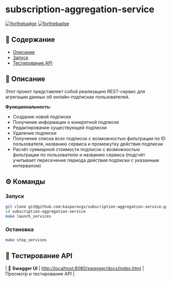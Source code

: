 # subscription-aggregation-service
[![forthebadge](https://forthebadge.com/images/badges/made-with-go.svg)](https://forthebadge.com)
[![forthebadge](https://forthebadge.com/images/badges/built-with-love.svg)](https://forthebadge.com)

## 📑 Содержание

- [Описание](#-описание)
- [Запуск](#-запуск)
- [Тестирование API](#-тестирование-api)

## 📖 Описание

Этот проект представляет собой реализацию REST-сервис для агрегации данных об онлайн-подписках пользователей.

**Функциональность:**
- Создание новой подписки
- Получение информации о конкретной подписке
- Редактирование существующей подписки
- Удаление подписки
- Получение списка всех подписок с возможностью фильтрации по ID пользователя, названию сервиса и промежутку действия подписки
- Расчёт суммарной стоимости подписок с возможностью фильтрации по пользователю и названию сервиса (подсчёт учитывает пересечение периода действия подписки с указанным интервалом)

## ⚙️ Команды
### Запуск
```bash
git clone git@github.com:kasparovgs/subscription-aggregation-service.git
cd subscription-aggregation-service
make launch_services
```
### Остановка
```bash
make stop_services
```
## 🔗 Тестирование API

| 📜 **Swagger UI** | [http://localhost:8080/swagger/docs/index.html](http://localhost:8080/swagger/docs/index.html) | Просмотр и тестирование API |
